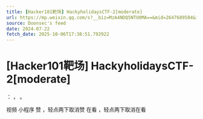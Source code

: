 ```yaml
---
title: [Hacker101靶场] HackyholidaysCTF-2[moderate]
url: https://mp.weixin.qq.com/s?__biz=MzA4NDQ5NTU0MA==&mid=2647689584&idx=1&sn=e385a6973b315e6939b6e306d2d7c1cd
source: Doonsec's feed
date: 2024-07-22
fetch_date: 2025-10-06T17:38:51.792922
---
```


# [Hacker101靶场] HackyholidaysCTF-2[moderate]

：
，
。

视频
小程序
赞
，轻点两下取消赞
在看
，轻点两下取消在看
